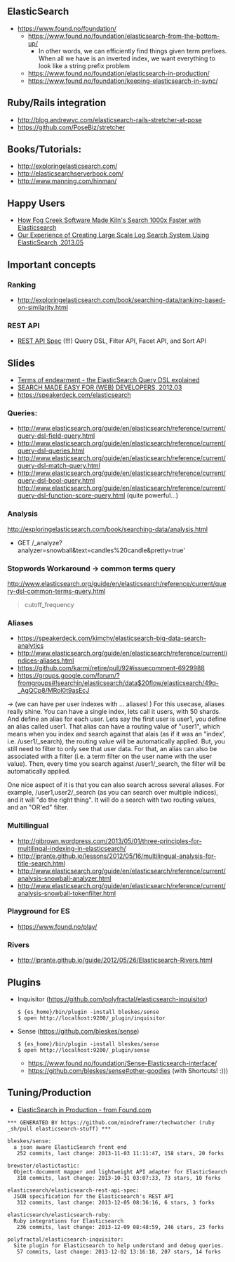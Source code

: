 ## ElasticSearch
  - https://www.found.no/foundation/
    - https://www.found.no/foundation/elasticsearch-from-the-bottom-up/
      - In other words, we can efficiently find things given term prefixes. When all we have is an inverted index, we want everything to look like a string prefix problem
    - https://www.found.no/foundation/elasticsearch-in-production/
    - https://www.found.no/foundation/keeping-elasticsearch-in-sync/

## Ruby/Rails integration
  - http://blog.andrewvc.com/elasticsearch-rails-stretcher-at-pose
  - https://github.com/PoseBiz/stretcher

## Books/Tutorials:
  - http://exploringelasticsearch.com/
  - http://elasticsearchserverbook.com/
  - http://www.manning.com/hinman/


## Happy Users
  - [How Fog Creek Software Made Kiln's Search 1000x Faster with Elasticsearch](http://www.infoq.com/articles/kiln-elasticsearch)
  - [Our Experience of Creating Large Scale Log Search System Using ElasticSearch, 2013.05](http://www.cubrid.org/blog/dev-platform/our-experience-creating-large-scale-log-search-system-using-elasticsearch/)

## Important concepts

### Ranking
  - http://exploringelasticsearch.com/book/searching-data/ranking-based-on-similarity.html

### REST API
  - [REST API Spec](https://github.com/elasticsearch/elasticsearch-rest-api-spec) (!!!)
  Query DSL, Filter API, Facet API, and Sort API

## Slides
  - [Terms of endearment - the ElasticSearch Query DSL explained](http://www.slideshare.net/clintongormley/terms-of-endearment-the-elasticsearch-query-dsl-explained)
  - [SEARCH MADE EASY FOR (WEB) DEVELOPERS, 2012.03](http://spinscale.github.io/elasticsearch/2012-03-jugm.html)
  - https://speakerdeck.com/elasticsearch

### Queries:
  - http://www.elasticsearch.org/guide/en/elasticsearch/reference/current/query-dsl-field-query.html
  - http://www.elasticsearch.org/guide/en/elasticsearch/reference/current/query-dsl-queries.html
  - http://www.elasticsearch.org/guide/en/elasticsearch/reference/current/query-dsl-match-query.html
  - http://www.elasticsearch.org/guide/en/elasticsearch/reference/current/query-dsl-bool-query.html
  http://www.elasticsearch.org/guide/en/elasticsearch/reference/current/query-dsl-function-score-query.html (quite powerful...)

### Analysis
  http://exploringelasticsearch.com/book/searching-data/analysis.html
  - GET /_analyze?analyzer=snowball&text=candles%20candle&pretty=true'


### Stopwords Workaround -> common terms query
  http://www.elasticsearch.org/guide/en/elasticsearch/reference/current/query-dsl-common-terms-query.html
  >cutoff_frequency


### Aliases
  - https://speakerdeck.com/kimchy/elasticsearch-big-data-search-analytics
  - http://www.elasticsearch.org/guide/en/elasticsearch/reference/current/indices-aliases.html
  - https://github.com/karmi/retire/pull/92#issuecomment-6929988
  - https://groups.google.com/forum/?fromgroups#!searchin/elasticsearch/data$20flow/elasticsearch/49q-_AgQCp8/MRol0t9asEcJ

  -> (we can have per user indexes with ... aliases! )
  For this usecase, aliases really shine. You can have a single index, lets call it users, with 50 shards. And define an alias for each user. Lets say the first user is user1, you define an alias called user1. That alias can have a routing value of "user1", which means when you index and search against that alais (as if it was an "index', i.e. /user1/_search), the routing value will be automatically applied. But, you still need to filter to only see that user data. For that, an alias can also be associated with a filter (i.e. a term filter on the user name with the user value). Then, every time you search against /user1/_search, the filter will be automatically applied.

  One nice aspect of it is that you can also search across several aliases. For example, /user1,user2/_search (as you can search over multiple indices), and it will "do the right thing". It will do a search with two routing values, and an "OR'ed" filter.

### Multilingual

  - http://gibrown.wordpress.com/2013/05/01/three-principles-for-multilingal-indexing-in-elasticsearch/
  - http://jprante.github.io/lessons/2012/05/16/multilingual-analysis-for-title-search.html
  - http://www.elasticsearch.org/guide/en/elasticsearch/reference/current/analysis-snowball-analyzer.html
  - http://www.elasticsearch.org/guide/en/elasticsearch/reference/current/analysis-snowball-tokenfilter.html

### Playground for ES
  - https://www.found.no/play/

### Rivers
  - http://jprante.github.io/guide/2012/05/26/Elasticsearch-Rivers.html

## Plugins
  - Inquisitor (https://github.com/polyfractal/elasticsearch-inquisitor)

        $ {es_home}/bin/plugin -install bleskes/sense
        $ open http://localhost:9200/_plugin/inquisitor

  - Sense (https://github.com/bleskes/sense)

        $ {es_home}/bin/plugin -install bleskes/sense
        $ open http://localhost:9200/_plugin/sense

    - https://www.found.no/foundation/Sense-Elasticsearch-interface/
    - https://github.com/bleskes/sense#other-goodies (with Shortcuts! :)))

## Tuning/Production
  - [ElasticSearch in Production - from Found.com](http://berlinbuzzwords.de/sites/berlinbuzzwords.de/files/slides/elasticsearch-in-production-pdf-version_0.pdf)

<!-- PROJECTS_LIST_START -->
    *** GENERATED BY https://github.com/mindreframer/techwatcher (ruby _sh/pull elasticsearch-stuff) *** 

    bleskes/sense:
      a json aware ElasticSearch front end
       252 commits, last change: 2013-11-03 11:11:47, 158 stars, 20 forks

    brewster/elastictastic:
      Object-document mapper and lightweight API adapter for ElasticSearch
       318 commits, last change: 2013-10-31 03:07:33, 73 stars, 10 forks

    elasticsearch/elasticsearch-rest-api-spec:
      JSON specification for the Elasticsearch's REST API
       312 commits, last change: 2013-12-05 08:36:16, 6 stars, 3 forks

    elasticsearch/elasticsearch-ruby:
      Ruby integrations for Elasticsearch
       236 commits, last change: 2013-12-09 08:48:59, 246 stars, 23 forks

    polyfractal/elasticsearch-inquisitor:
      Site plugin for Elasticsearch to help understand and debug queries.
       57 commits, last change: 2013-12-02 13:16:18, 207 stars, 14 forks
<!-- PROJECTS_LIST_END -->
